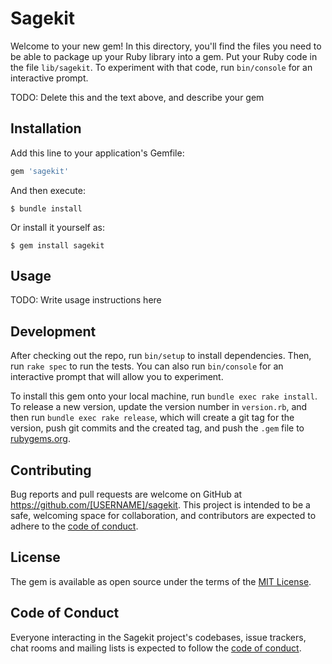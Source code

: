 # Sagekit

Welcome to your new gem! In this directory, you'll find the files you need to be able to package up your Ruby library into a gem. Put your Ruby code in the file `lib/sagekit`. To experiment with that code, run `bin/console` for an interactive prompt.

TODO: Delete this and the text above, and describe your gem

## Installation

Add this line to your application's Gemfile:

```ruby
gem 'sagekit'
```

And then execute:

    $ bundle install

Or install it yourself as:

    $ gem install sagekit

## Usage

TODO: Write usage instructions here

## Development

After checking out the repo, run `bin/setup` to install dependencies. Then, run `rake spec` to run the tests. You can also run `bin/console` for an interactive prompt that will allow you to experiment.

To install this gem onto your local machine, run `bundle exec rake install`. To release a new version, update the version number in `version.rb`, and then run `bundle exec rake release`, which will create a git tag for the version, push git commits and the created tag, and push the `.gem` file to [rubygems.org](https://rubygems.org).

## Contributing

Bug reports and pull requests are welcome on GitHub at https://github.com/[USERNAME]/sagekit. This project is intended to be a safe, welcoming space for collaboration, and contributors are expected to adhere to the [code of conduct](https://github.com/[USERNAME]/sagekit/blob/master/CODE_OF_CONDUCT.md).

## License

The gem is available as open source under the terms of the [MIT License](https://opensource.org/licenses/MIT).

## Code of Conduct

Everyone interacting in the Sagekit project's codebases, issue trackers, chat rooms and mailing lists is expected to follow the [code of conduct](https://github.com/[USERNAME]/sagekit/blob/master/CODE_OF_CONDUCT.md).
